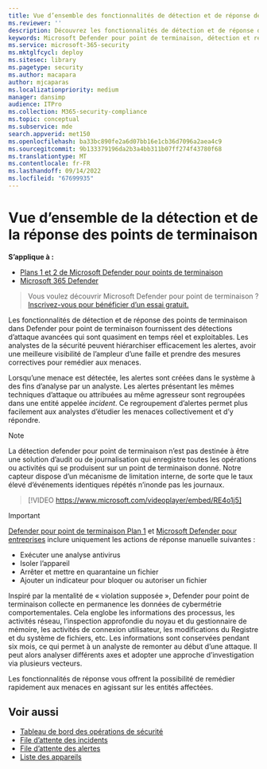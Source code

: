 ```yaml
---
title: Vue d’ensemble des fonctionnalités de détection et de réponse des points de terminaison
ms.reviewer: ''
description: Découvrez les fonctionnalités de détection et de réponse des points de terminaison dans Microsoft Defender pour point de terminaison
keywords: Microsoft Defender pour point de terminaison, détection et réponse des points de terminaison, réponse, détection, cybersécurité, protection
ms.service: microsoft-365-security
ms.mktglfcycl: deploy
ms.sitesec: library
ms.pagetype: security
ms.author: macapara
author: mjcaparas
ms.localizationpriority: medium
manager: dansimp
audience: ITPro
ms.collection: M365-security-compliance
ms.topic: conceptual
ms.subservice: mde
search.appverid: met150
ms.openlocfilehash: ba33bc890fe2a6d07bb16e1cb36d7096a2aea4c9
ms.sourcegitcommit: 9b133379196da2b3a4bb311b07ff274f43780f68
ms.translationtype: MT
ms.contentlocale: fr-FR
ms.lasthandoff: 09/14/2022
ms.locfileid: "67699935"
---
```

# <a name="overview-of-endpoint-detection-and-response"></a>Vue d’ensemble de la détection et de la réponse des points de terminaison

**S’applique à :**
- [Plans 1 et 2 de Microsoft Defender pour points de terminaison](defender-endpoint-plan-1-2.md)
- [Microsoft 365 Defender](https://go.microsoft.com/fwlink/?linkid=2118804)

> Vous voulez découvrir Microsoft Defender pour point de terminaison ? [Inscrivez-vous pour bénéficier d’un essai gratuit.](https://signup.microsoft.com/create-account/signup?products=7f379fee-c4f9-4278-b0a1-e4c8c2fcdf7e&ru=https://aka.ms/MDEp2OpenTrial?ocid=docs-wdatp-exposedapis-abovefoldlink)

Les fonctionnalités de détection et de réponse des points de terminaison dans Defender pour point de terminaison fournissent des détections d’attaque avancées qui sont quasiment en temps réel et exploitables. Les analystes de la sécurité peuvent hiérarchiser efficacement les alertes, avoir une meilleure visibilité de l’ampleur d’une faille et prendre des mesures correctives pour remédier aux menaces.

Lorsqu’une menace est détectée, les alertes sont créées dans le système à des fins d’analyse par un analyste. Les alertes présentant les mêmes techniques d’attaque ou attribuées au même agresseur sont regroupées dans une entité appelée _incident_. Ce regroupement d’alertes permet plus facilement aux analystes d’étudier les menaces collectivement et d’y répondre.

> [!NOTE]
> La détection defender pour point de terminaison n’est pas destinée à être une solution d’audit ou de journalisation qui enregistre toutes les opérations ou activités qui se produisent sur un point de terminaison donné. Notre capteur dispose d’un mécanisme de limitation interne, de sorte que le taux élevé d’événements identiques répétés n’inonde pas les journaux.

> [!VIDEO https://www.microsoft.com/videoplayer/embed/RE4o1j5]

> [!IMPORTANT]
> [Defender pour point de terminaison Plan 1](defender-endpoint-plan-1.md) et [Microsoft Defender pour entreprises](../defender-business/mdb-overview.md) inclure uniquement les actions de réponse manuelle suivantes :
> - Exécuter une analyse antivirus
> - Isoler l’appareil
> - Arrêter et mettre en quarantaine un fichier
> - Ajouter un indicateur pour bloquer ou autoriser un fichier

Inspiré par la mentalité de « violation supposée », Defender pour point de terminaison collecte en permanence les données de cybermétrie comportementales. Cela englobe les informations des processus, les activités réseau, l’inspection approfondie du noyau et du gestionnaire de mémoire, les activités de connexion utilisateur, les modifications du Registre et du système de fichiers, etc. Les informations sont conservées pendant six mois, ce qui permet à un analyste de remonter au début d’une attaque. Il peut alors analyser différents axes et adopter une approche d’investigation via plusieurs vecteurs.

Les fonctionnalités de réponse vous offrent la possibilité de remédier rapidement aux menaces en agissant sur les entités affectées.

## <a name="related-topics"></a>Voir aussi

- [Tableau de bord des opérations de sécurité](security-operations-dashboard.md)
- [File d’attente des incidents](view-incidents-queue.md)
- [File d’attente des alertes](alerts-queue.md)
- [Liste des appareils](machines-view-overview.md)
